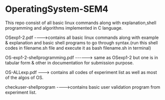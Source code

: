 # OperatingSystem-SEM4
This repo consist of all basic linux commands along with explanation,shell programming and algorithms implemented in C language.

OSexp1-2.pdf ---->contains all basic linux commands along with example & explanation and basic shell programs to go through syntax.(run this shell codes in filename.sh file and execute it as bash filename.sh in terminal)

OS-exp1-2-shellprogramming.pdf ------> same as OSexp1-2 but one is in tabular form & other in documentation for submission purpose.

OS-ALLexp.pdf ---> contains all codes of experiment list as well as most of the algos of OS.

checkuser-shellprogram ---->contains basic user validation program from experiment list.

